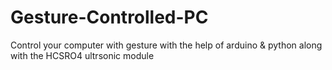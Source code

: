 # Gesture-Controlled-PC
Control your computer with gesture with the help of arduino & python along with the HCSRO4 ultrsonic module
